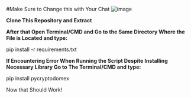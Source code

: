 #Make Sure to Change this with Your Chat
![image](https://github.com/dtsiken/ChromeToTelegram/assets/101923825/10d03672-aee4-4c16-a923-c30f55192400)


**Clone This Repository and Extract**

**After that  Open Terminal/CMD and Go to the Same Directory Where the File is Located and type:**

 pip install -r requirements.txt

**If Encountering Error When Running the Script Despite Installing Necessary Library Go to The Terminal/CMD and type:**

 pip install pycryptodomex

Now that Should Work!

